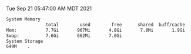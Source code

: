 Tue Sep 21 05:47:00 AM MDT 2021
```bash
System Memory
               total        used        free      shared  buff/cache   available
Mem:           7.7Gi       967Mi       4.8Gi       7.0Mi       1.9Gi       6.4Gi
Swap:          7.6Gi       662Mi       7.0Gi
System Storage
649M	.
```
```bash
